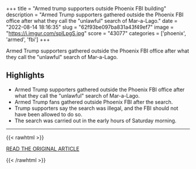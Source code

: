 +++
title = "Armed trump supporters outside Phoenix FBI building"
description = "Armed Trump supporters gathered outside the Phoenix FBI office after what they call the \"unlawful\" search of Mar-a-Lago."
date = "2022-08-14 18:16:35"
slug = "62f93be097ba831a43f49ef7"
image = "https://i.imgur.com/splLpgS.jpg"
score = "43077"
categories = ['phoenix', 'armed', 'fbi']
+++

Armed Trump supporters gathered outside the Phoenix FBI office after what they call the \"unlawful\" search of Mar-a-Lago.

## Highlights

- Armed Trump supporters gathered outside the Phoenix FBI office after what they call the "unlawful" search of Mar-a-Lago.
- Armed Trump fans gathered outside Phoenix FBI after the search.
- Trump supporters say the search was illegal, and the FBI should not have been allowed to do so.
- The search was carried out in the early hours of Saturday morning.

---

{{< rawhtml >}}
  <p class="article-category">
    <a target="_blank" href="https://www.cnn.com/videos/politics/2022/08/14/phoenix-fbi-trump-supporters-armed-mar-a-lago-search-vpx.cnn">READ THE ORIGINAL ARTICLE</a>
  </p>
{{< /rawhtml >}}
